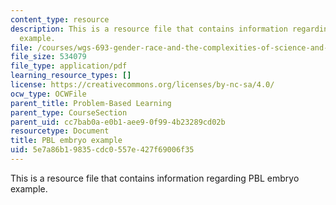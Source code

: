```yaml
---
content_type: resource
description: This is a resource file that contains information regarding PBL embryo
  example.
file: /courses/wgs-693-gender-race-and-the-complexities-of-science-and-technology-a-problem-based-learning-experiment-spring-2009/5e7a86b19835cdc0557e427f69006f35_MITWGS_693S09_tutor03.pdf
file_size: 534079
file_type: application/pdf
learning_resource_types: []
license: https://creativecommons.org/licenses/by-nc-sa/4.0/
ocw_type: OCWFile
parent_title: Problem-Based Learning
parent_type: CourseSection
parent_uid: cc7bab0a-e0b1-aee9-0f99-4b23289cd02b
resourcetype: Document
title: PBL embryo example
uid: 5e7a86b1-9835-cdc0-557e-427f69006f35
---
```

This is a resource file that contains information regarding PBL embryo example.